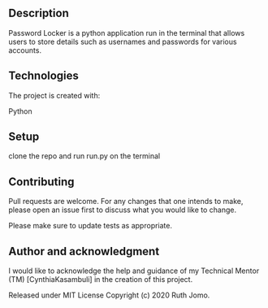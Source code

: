 ## Description
Password Locker is a python application run in the terminal that allows users to store details such as usernames and passwords for various accounts.

## Technologies
The project is created with:

 Python
## Setup
clone the repo and run run.py on the terminal

## Contributing
Pull requests are welcome. For any changes that one intends to make, please open an issue first to discuss what you would like to change.

Please make sure to update tests as appropriate.

## Author and acknowledgment
I would like to acknowledge the help and guidance of my Technical Mentor (TM) [CynthiaKasambuli] in the creation of this project.

Released under MIT License
Copyright (c) 2020 Ruth Jomo.
